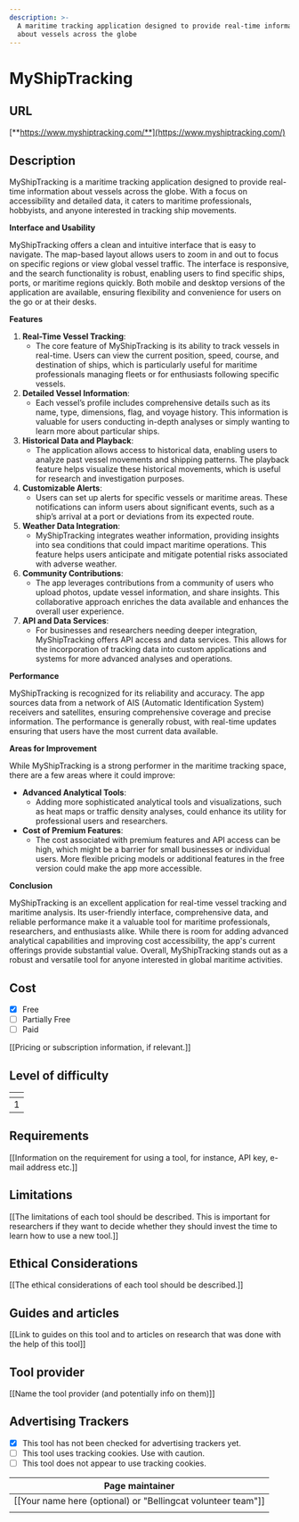 ```yaml
---
description: >-
  A maritime tracking application designed to provide real-time information
  about vessels across the globe
---
```


# MyShipTracking

## URL

[**https://www.myshiptracking.com/**](https://www.myshiptracking.com/)

## Description

MyShipTracking is a maritime tracking application designed to provide real-time information about vessels across the globe. With a focus on accessibility and detailed data, it caters to maritime professionals, hobbyists, and anyone interested in tracking ship movements.

**Interface and Usability**

MyShipTracking offers a clean and intuitive interface that is easy to navigate. The map-based layout allows users to zoom in and out to focus on specific regions or view global vessel traffic. The interface is responsive, and the search functionality is robust, enabling users to find specific ships, ports, or maritime regions quickly. Both mobile and desktop versions of the application are available, ensuring flexibility and convenience for users on the go or at their desks.

**Features**

1. **Real-Time Vessel Tracking**:
   * The core feature of MyShipTracking is its ability to track vessels in real-time. Users can view the current position, speed, course, and destination of ships, which is particularly useful for maritime professionals managing fleets or for enthusiasts following specific vessels.
2. **Detailed Vessel Information**:
   * Each vessel’s profile includes comprehensive details such as its name, type, dimensions, flag, and voyage history. This information is valuable for users conducting in-depth analyses or simply wanting to learn more about particular ships.
3. **Historical Data and Playback**:
   * The application allows access to historical data, enabling users to analyze past vessel movements and shipping patterns. The playback feature helps visualize these historical movements, which is useful for research and investigation purposes.
4. **Customizable Alerts**:
   * Users can set up alerts for specific vessels or maritime areas. These notifications can inform users about significant events, such as a ship’s arrival at a port or deviations from its expected route.
5. **Weather Data Integration**:
   * MyShipTracking integrates weather information, providing insights into sea conditions that could impact maritime operations. This feature helps users anticipate and mitigate potential risks associated with adverse weather.
6. **Community Contributions**:
   * The app leverages contributions from a community of users who upload photos, update vessel information, and share insights. This collaborative approach enriches the data available and enhances the overall user experience.
7. **API and Data Services**:
   * For businesses and researchers needing deeper integration, MyShipTracking offers API access and data services. This allows for the incorporation of tracking data into custom applications and systems for more advanced analyses and operations.

**Performance**

MyShipTracking is recognized for its reliability and accuracy. The app sources data from a network of AIS (Automatic Identification System) receivers and satellites, ensuring comprehensive coverage and precise information. The performance is generally robust, with real-time updates ensuring that users have the most current data available.

**Areas for Improvement**

While MyShipTracking is a strong performer in the maritime tracking space, there are a few areas where it could improve:

* **Advanced Analytical Tools**:
  * Adding more sophisticated analytical tools and visualizations, such as heat maps or traffic density analyses, could enhance its utility for professional users and researchers.
* **Cost of Premium Features**:
  * The cost associated with premium features and API access can be high, which might be a barrier for small businesses or individual users. More flexible pricing models or additional features in the free version could make the app more accessible.

**Conclusion**

MyShipTracking is an excellent application for real-time vessel tracking and maritime analysis. Its user-friendly interface, comprehensive data, and reliable performance make it a valuable tool for maritime professionals, researchers, and enthusiasts alike. While there is room for adding advanced analytical capabilities and improving cost accessibility, the app's current offerings provide substantial value. Overall, MyShipTracking stands out as a robust and versatile tool for anyone interested in global maritime activities.

## Cost

* [x] Free
* [ ] Partially Free
* [ ] Paid

\[\[Pricing or subscription information, if relevant.]]

## Level of difficulty

<table><thead><tr><th data-type="rating" data-max="5"></th></tr></thead><tbody><tr><td>1</td></tr></tbody></table>

## Requirements

\[\[Information on the requirement for using a tool, for instance, API key, e-mail address etc.]]

## Limitations

\[\[The limitations of each tool should be described. This is important for researchers if they want to decide whether they should invest the time to learn how to use a new tool.]]

## Ethical Considerations

\[\[The ethical considerations of each tool should be described.]]

## Guides and articles

\[\[Link to guides on this tool and to articles on research that was done with the help of this tool]]

## Tool provider

\[\[Name the tool provider (and potentially info on them)]]

## Advertising Trackers

* [x] This tool has not been checked for advertising trackers yet.
* [ ] This tool uses tracking cookies. Use with caution.
* [ ] This tool does not appear to use tracking cookies.

| Page maintainer                                                |
| -------------------------------------------------------------- |
| \[\[Your name here (optional) or "Bellingcat volunteer team"]] |
|                                                                |
